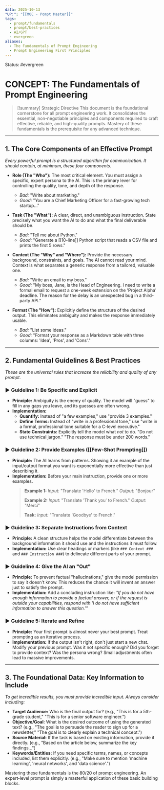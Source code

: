```yaml
---
data: 2025-10-13
"UP:": "[[MOC - Pompt Master]]"
tags:
  - prompt/fundamentals
  - prompt/best-practices
  - AI/GPT
  - evergreen
aliases:
  - The Fundamentals of Prompt Engineering
  - Prompt Engineering First Principles
---
```

Status: #evergreen

# CONCEPT: The Fundamentals of Prompt Engineering

> [!summary] Strategic Directive
> This document is the foundational cornerstone for all prompt engineering work. It consolidates the essential, non-negotiable principles and components required to craft effective, reliable, and high-quality prompts. Mastery of these fundamentals is the prerequisite for any advanced technique.

---

## 1. The Core Components of an Effective Prompt
*Every powerful prompt is a structured algorithm for communication. It should contain, at minimum, these four components.*

- **Role (The "Who"):** The most critical element. You must assign a specific, expert persona to the AI. This is the primary lever for controlling the quality, tone, and depth of the response.
    - *Bad:* "Write about marketing."
    - *Good:* "You are a Chief Marketing Officer for a fast-growing tech startup..."

- **Task (The "What"):** A clear, direct, and unambiguous instruction. State precisely what you want the AI to do and what the final deliverable should be.
    - *Bad:* "Tell me about Python."
    - *Good:* "Generate a [[10-line]] Python script that reads a CSV file and prints the first 5 rows."

- **Context (The "Why" and "Where"):** Provide the necessary background, constraints, and goals. The AI cannot read your mind. Context is what separates a generic response from a tailored, valuable one.
    - *Bad:* "Write an email to my boss."
    - *Good:* "My boss, Jane, is the Head of Engineering. I need to write a formal email to request a one-week extension on the 'Project Alpha' deadline. The reason for the delay is an unexpected bug in a third-party API."

- **Format (The "How"):** Explicitly define the structure of the desired output. This eliminates ambiguity and makes the response immediately usable.
    - *Bad:* "List some ideas."
    - *Good:* "Format your response as a Markdown table with three columns: 'Idea', 'Pros', and 'Cons'."

---

## 2. Fundamental Guidelines & Best Practices
*These are the universal rules that increase the reliability and quality of any prompt.*

### ► Guideline 1: Be Specific and Explicit
- **Principle:** Ambiguity is the enemy of quality. The model will "guess" to fill in any gaps you leave, and its guesses are often wrong.
- **Implementation:**
    - **Quantify:** Instead of "a few examples," use "provide 3 examples."
    - **Define Terms:** Instead of "write in a professional tone," use "write in a formal, professional tone suitable for a C-level executive."
    - **State Constraints:** Explicitly tell the model what *not* to do. "Do not use technical jargon." "The response must be under 200 words."

### ► Guideline 2: Provide Examples ([[Few-Shot Prompting]])
- **Principle:** The AI learns from patterns. Showing it an example of the input/output format you want is exponentially more effective than just describing it.
- **Implementation:** Before your main instruction, provide one or more examples.
    > **Example 1:**
    > *Input:* "Translate 'Hello' to French."
    > *Output:* "Bonjour"
    >
    > **Example 2:**
    > *Input:* "Translate 'Thank you' to French."
    > *Output:* "Merci"
    >
    > **Task:**
    > *Input:* "Translate 'Goodbye' to French."

### ► Guideline 3: Separate Instructions from Context
- **Principle:** A clean structure helps the model differentiate between the background information it should use and the instructions it must follow.
- **Implementation:** Use clear headings or markers (like `### Context ###` and `### Instruction ###`) to delineate different parts of your prompt.

### ► Guideline 4: Give the AI an "Out"
- **Principle:** To prevent factual "hallucinations," give the model permission to say it doesn't know. This reduces the chance it will invent an answer just to satisfy the prompt.
- **Implementation:** Add a concluding instruction like: *"If you do not have enough information to provide a factual answer, or if the request is outside your capabilities, respond with 'I do not have sufficient information to answer this question.'"*

### ► Guideline 5: Iterate and Refine
- **Principle:** Your first prompt is almost never your best prompt. Treat prompting as an iterative process.
- **Implementation:** If the output isn't right, don't just start a new chat. Modify your previous prompt. Was it not specific enough? Did you forget to provide context? Was the persona wrong? Small adjustments often lead to massive improvements.

---

## 3. The Foundational Data: Key Information to Include
*To get incredible results, you must provide incredible input. Always consider including:*

- **Target Audience:** Who is the final output for? (e.g., "This is for a 5th-grade student," "This is for a senior software engineer.")
- **Objective/Goal:** What is the desired outcome of using the generated text? (e.g., "The goal is to persuade the reader to sign up for a newsletter," "The goal is to clearly explain a technical concept.")
- **Source Material:** If the task is based on existing information, provide it directly. (e.g., "Based on the article below, summarize the key findings...")
- **Keywords/Entities:** If you need specific terms, names, or concepts included, list them explicitly. (e.g., "Make sure to mention 'machine learning', 'neural networks', and 'data science'.")

Mastering these fundamentals is the 80/20 of prompt engineering. An expert-level prompt is simply a masterful application of these basic building blocks.
